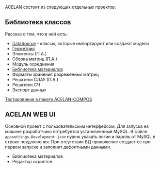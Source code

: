 ACELAN состоит из следующих отдельных проектов:

## Библиотека классов

Рассказ о том, что в ней есть:
- [DataSource](/Developers/DataSourse.md) - классы, которые импортируют или создают модели
- [Геометрия](/Developers/Geometry.md)
- Элементы (П.А.)
- Сборка матриц (П.А.)
- Модуль осреднения 
- [Библиотека материалов](/Developers/Materials.md)
- Форматы хранения разреженных матриц
- Решатели СЛАУ (П.А.)
- Решатели СЧ
- Экспорт данных

[Тестирование в пакете  ACELAN-COMPOS](/Developers/Tests.md)


## ACELAN WEB UI

Основной проект с пользовательским интерфейсом.
Для запуска на машине разработчика потребуется установленный MySQL.
В файле `appsettings.Development.json` нужно указать логин и пароль от MySQL в строке покдлючения.
При отсутствии БД приложение создаст ее при первом запуске и заполнит дефолтными данными. 

- Библиотека материалов
- Редактор скриптов



